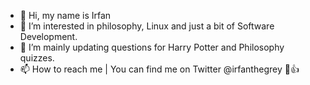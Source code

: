 - 👋 Hi, my name is Irfan
- 👀 I’m interested in philosophy, Linux and just a bit of Software Development.
- 🌱 I’m mainly updating questions for Harry Potter and Philosophy quizzes.
- 📫 How to reach me | You can find me on Twitter @irfanthegrey 👋👍

<!---
irfankurtagic/irfankurtagic is a ✨ special ✨ repository because its `README.md` (this file) appears on your GitHub profile.
You can click the Preview link to take a look at your changes.
--->
